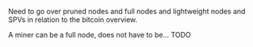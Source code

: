 Need to go over pruned nodes and full nodes and lightweight nodes and SPVs in relation to the bitcoin overview.  
  
  
A miner can be a full node, does not have to be... TODO

